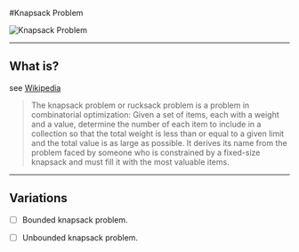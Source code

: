 #Knapsack Problem

![Knapsack Problem](http://i.imgur.com/cHZAFyX.png)

----
## What is?
see [Wikipedia](https://en.wikipedia.org/wiki/Knapsack_problem)

> The knapsack problem or rucksack problem is a problem in combinatorial optimization: Given a set of items, each with a weight and a value, determine the number of each item to include in a collection so that the total weight is less than or equal to a given limit and the total value is as large as possible. It derives its name from the problem faced by someone who is constrained by a fixed-size knapsack and must fill it with the most valuable items.

----
## Variations

- [ ] Bounded knapsack problem.

- [ ] Unbounded knapsack problem.
